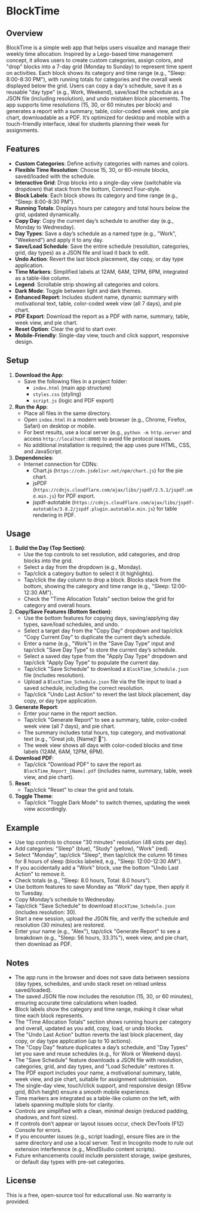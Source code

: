 # BlockTime

## Overview
BlockTime is a simple web app that helps users visualize and manage their weekly time allocation. Inspired by a Lego-based time management concept, it allows users to create custom categories, assign colors, and "drop" blocks into a 7-day grid (Monday to Sunday) to represent time spent on activities. Each block shows its category and time range (e.g., "Sleep: 8:00-8:30 PM"), with running totals for categories and the overall week displayed below the grid. Users can copy a day's schedule, save it as a reusable "day type" (e.g., Work, Weekend), save/load the schedule as a JSON file (including resolution), and undo mistaken block placements. The app supports time resolutions (15, 30, or 60 minutes per block) and generates a report with a summary, table, color-coded week view, and pie chart, downloadable as a PDF. It’s optimized for desktop and mobile with a touch-friendly interface, ideal for students planning their week for assignments.

## Features
- **Custom Categories**: Define activity categories with names and colors.
- **Flexible Time Resolution**: Choose 15, 30, or 60-minute blocks, saved/loaded with the schedule.
- **Interactive Grid**: Drop blocks into a single-day view (switchable via dropdown) that stack from the bottom, Connect Four-style.
- **Block Labels**: Each block shows its category and time range (e.g., "Sleep: 8:00-8:30 PM").
- **Running Totals**: Displays hours per category and total hours below the grid, updated dynamically.
- **Copy Day**: Copy the current day’s schedule to another day (e.g., Monday to Wednesday).
- **Day Types**: Save a day’s schedule as a named type (e.g., "Work", "Weekend") and apply it to any day.
- **Save/Load Schedule**: Save the entire schedule (resolution, categories, grid, day types) as a JSON file and load it back to edit.
- **Undo Action**: Revert the last block placement, day copy, or day type application.
- **Time Markers**: Simplified labels at 12AM, 6AM, 12PM, 6PM, integrated as a table-like column.
- **Legend**: Scrollable strip showing all categories and colors.
- **Dark Mode**: Toggle between light and dark themes.
- **Enhanced Report**: Includes student name, dynamic summary with motivational text, table, color-coded week view (all 7 days), and pie chart.
- **PDF Export**: Download the report as a PDF with name, summary, table, week view, and pie chart.
- **Reset Option**: Clear the grid to start over.
- **Mobile-Friendly**: Single-day view, touch and click support, responsive design.

## Setup
1. **Download the App**:
   - Save the following files in a project folder:
     - `index.html` (main app structure)
     - `styles.css` (styling)
     - `script.js` (logic and PDF export)
2. **Run the App**:
   - Place all files in the same directory.
   - Open `index.html` in a modern web browser (e.g., Chrome, Firefox, Safari) on desktop or mobile.
   - For best results, use a local server (e.g., `python -m http.server` and access `http://localhost:8000`) to avoid file protocol issues.
   - No additional installation is required; the app uses pure HTML, CSS, and JavaScript.
3. **Dependencies**:
   - Internet connection for CDNs:
     - Chart.js (`https://cdn.jsdelivr.net/npm/chart.js`) for the pie chart.
     - jsPDF (`https://cdnjs.cloudflare.com/ajax/libs/jspdf/2.5.1/jspdf.umd.min.js`) for PDF export.
     - jspdf-autotable (`https://cdnjs.cloudflare.com/ajax/libs/jspdf-autotable/3.8.2/jspdf.plugin.autotable.min.js`) for table rendering in PDF.

## Usage
1. **Build the Day (Top Section)**:
   - Use the top controls to set resolution, add categories, and drop blocks into the grid.
   - Select a day from the dropdown (e.g., Monday).
   - Tap/click a category button to select it (it highlights).
   - Tap/click the day column to drop a block. Blocks stack from the bottom, showing the category and time range (e.g., "Sleep: 12:00-12:30 AM").
   - Check the "Time Allocation Totals" section below the grid for category and overall hours.
2. **Copy/Save Features (Bottom Section)**:
   - Use the bottom features for copying days, saving/applying day types, save/load schedules, and undo.
   - Select a target day from the "Copy Day" dropdown and tap/click "Copy Current Day" to duplicate the current day’s schedule.
   - Enter a name (e.g., "Work") in the "Save Day Type" input and tap/click "Save Day Type" to store the current day’s schedule.
   - Select a saved day type from the "Apply Day Type" dropdown and tap/click "Apply Day Type" to populate the current day.
   - Tap/click "Save Schedule" to download a `BlockTime_Schedule.json` file (includes resolution).
   - Upload a `BlockTime_Schedule.json` file via the file input to load a saved schedule, including the correct resolution.
   - Tap/click "Undo Last Action" to revert the last block placement, day copy, or day type application.
3. **Generate Report**:
   - Enter your name in the report section.
   - Tap/click "Generate Report" to see a summary, table, color-coded week view (all 7 days), and pie chart.
   - The summary includes total hours, top category, and motivational text (e.g., "Great job, [Name]! 🎉").
   - The week view shows all days with color-coded blocks and time labels (12AM, 6AM, 12PM, 6PM).
4. **Download PDF**:
   - Tap/click "Download PDF" to save the report as `BlockTime_Report_[Name].pdf` (includes name, summary, table, week view, and pie chart).
5. **Reset**:
   - Tap/click "Reset" to clear the grid and totals.
6. **Toggle Theme**:
   - Tap/click "Toggle Dark Mode" to switch themes, updating the week view accordingly.

## Example
- Use top controls to choose "30 minutes" resolution (48 slots per day).
- Add categories: "Sleep" (blue), "Study" (yellow), "Work" (red).
- Select "Monday", tap/click "Sleep", then tap/click the column 16 times for 8 hours of sleep (blocks labeled, e.g., "Sleep: 12:00-12:30 AM").
- If you accidentally add a "Work" block, use the bottom "Undo Last Action" to remove it.
- Check totals (e.g., "Sleep: 8.0 hours, Total: 8.0 hours").
- Use bottom features to save Monday as "Work" day type, then apply it to Tuesday.
- Copy Monday’s schedule to Wednesday.
- Tap/click "Save Schedule" to download `BlockTime_Schedule.json` (includes resolution: 30).
- Start a new session, upload the JSON file, and verify the schedule and resolution (30 minutes) are restored.
- Enter your name (e.g., "Alex"), tap/click "Generate Report" to see a breakdown (e.g., "Sleep: 56 hours, 33.3%"), week view, and pie chart, then download as PDF.

## Notes
- The app runs in the browser and does not save data between sessions (day types, schedules, and undo stack reset on reload unless saved/loaded).
- The saved JSON file now includes the resolution (15, 30, or 60 minutes), ensuring accurate time calculations when loaded.
- Block labels show the category and time range, making it clear what time each block represents.
- The "Time Allocation Totals" section shows running hours per category and overall, updated as you add, copy, load, or undo blocks.
- The "Undo Last Action" button reverts the last block placement, day copy, or day type application (up to 10 actions).
- The "Copy Day" feature duplicates a day’s schedule, and "Day Types" let you save and reuse schedules (e.g., for Work or Weekend days).
- The "Save Schedule" feature downloads a JSON file with resolution, categories, grid, and day types, and "Load Schedule" restores it.
- The PDF export includes your name, a motivational summary, table, week view, and pie chart, suitable for assignment submission.
- The single-day view, touch/click support, and responsive design (85vw grid, 80vh height) ensure a smooth mobile experience.
- Time markers are integrated as a table-like column on the left, with labels spanning multiple slots for clarity.
- Controls are simplified with a clean, minimal design (reduced padding, shadows, and font sizes).
- If controls don’t appear or layout issues occur, check DevTools (F12) Console for errors.
- If you encounter issues (e.g., script loading), ensure files are in the same directory and use a local server. Test in Incognito mode to rule out extension interference (e.g., MindStudio content scripts).
- Future enhancements could include persistent storage, swipe gestures, or default day types with pre-set categories.

## License
This is a free, open-source tool for educational use. No warranty is provided.